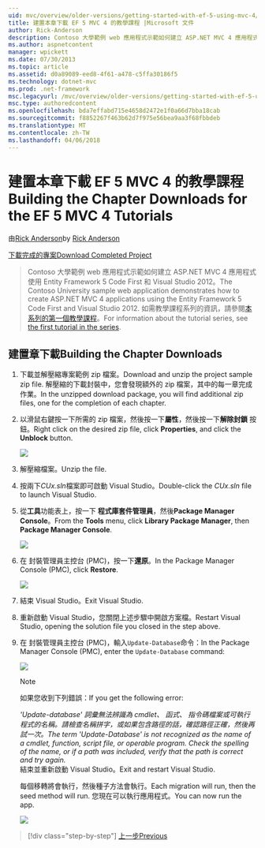 ```yaml
---
uid: mvc/overview/older-versions/getting-started-with-ef-5-using-mvc-4/building-the-ef5-mvc4-chapter-downloads
title: 建置本章下載 EF 5 MVC 4 的教學課程 |Microsoft 文件
author: Rick-Anderson
description: Contoso 大學範例 web 應用程式示範如何建立 ASP.NET MVC 4 應用程式使用 Entity Framework 5 Code First 和 Visual Studio...
ms.author: aspnetcontent
manager: wpickett
ms.date: 07/30/2013
ms.topic: article
ms.assetid: d0a89089-eed8-4f61-a478-c5ffa30186f5
ms.technology: dotnet-mvc
ms.prod: .net-framework
msc.legacyurl: /mvc/overview/older-versions/getting-started-with-ef-5-using-mvc-4/building-the-ef5-mvc4-chapter-downloads
msc.type: authoredcontent
ms.openlocfilehash: bda7effabd715e4658d2472e1f0a66d7bba18cab
ms.sourcegitcommit: f8852267f463b62d7f975e56bea9aa3f68fbbdeb
ms.translationtype: MT
ms.contentlocale: zh-TW
ms.lasthandoff: 04/06/2018
---
```

<a name="building-the-chapter-downloads-for-the-ef-5-mvc-4-tutorials"></a><span data-ttu-id="00d70-103">建置本章下載 EF 5 MVC 4 的教學課程</span><span class="sxs-lookup"><span data-stu-id="00d70-103">Building the Chapter Downloads for the EF 5 MVC 4 Tutorials</span></span>
====================
<span data-ttu-id="00d70-104">由[Rick Anderson](https://github.com/Rick-Anderson)</span><span class="sxs-lookup"><span data-stu-id="00d70-104">by [Rick Anderson](https://github.com/Rick-Anderson)</span></span>

[<span data-ttu-id="00d70-105">下載完成的專案</span><span class="sxs-lookup"><span data-stu-id="00d70-105">Download Completed Project</span></span>](http://code.msdn.microsoft.com/Getting-Started-with-dd0e2ed8)

> <span data-ttu-id="00d70-106">Contoso 大學範例 web 應用程式示範如何建立 ASP.NET MVC 4 應用程式使用 Entity Framework 5 Code First 和 Visual Studio 2012。</span><span class="sxs-lookup"><span data-stu-id="00d70-106">The Contoso University sample web application demonstrates how to create ASP.NET MVC 4 applications using the Entity Framework 5 Code First and Visual Studio 2012.</span></span> <span data-ttu-id="00d70-107">如需教學課程系列的資訊，請參閱[本系列的第一個教學課程](creating-an-entity-framework-data-model-for-an-asp-net-mvc-application.md)。</span><span class="sxs-lookup"><span data-stu-id="00d70-107">For information about the tutorial series, see [the first tutorial in the series](creating-an-entity-framework-data-model-for-an-asp-net-mvc-application.md).</span></span>


## <a name="building-the-chapter-downloads"></a><span data-ttu-id="00d70-108">建置章下載</span><span class="sxs-lookup"><span data-stu-id="00d70-108">Building the Chapter Downloads</span></span>

1. <span data-ttu-id="00d70-109">下載並解壓縮專案範例 zip 檔案。</span><span class="sxs-lookup"><span data-stu-id="00d70-109">Download and unzip the  project sample zip file.</span></span> <span data-ttu-id="00d70-110">解壓縮的下載封裝中，您會發現額外的 zip 檔案，其中的每一章完成作業。</span><span class="sxs-lookup"><span data-stu-id="00d70-110">In the unzipped download package, you will find additional zip files, one for the completion of each chapter.</span></span>
2. <span data-ttu-id="00d70-111">以滑鼠右鍵按一下所需的 zip 檔案，然後按一下**屬性**，然後按一下**解除封鎖** 按鈕。</span><span class="sxs-lookup"><span data-stu-id="00d70-111">Right click on the desired zip file, click **Properties**, and click the **Unblock** button.</span></span>  
  
    ![](building-the-ef5-mvc4-chapter-downloads/_static/image1.png)
3. <span data-ttu-id="00d70-112">解壓縮檔案。</span><span class="sxs-lookup"><span data-stu-id="00d70-112">Unzip the file.</span></span>
4. <span data-ttu-id="00d70-113">按兩下*CUx.sln*檔案即可啟動 Visual Studio。</span><span class="sxs-lookup"><span data-stu-id="00d70-113">Double-click the *CUx.sln* file to launch Visual Studio.</span></span>
5. <span data-ttu-id="00d70-114">從**工具**功能表上，按一下 **程式庫套件管理員**，然後**Package Manager Console**。</span><span class="sxs-lookup"><span data-stu-id="00d70-114">From the **Tools** menu, click **Library Package Manager**, then **Package Manager Console**.</span></span>  
  
    ![](building-the-ef5-mvc4-chapter-downloads/_static/image2.png)
6. <span data-ttu-id="00d70-115">在 封裝管理員主控台 (PMC)，按一下**還原**。</span><span class="sxs-lookup"><span data-stu-id="00d70-115">In the Package Manager Console (PMC), click **Restore**.</span></span>  
  
    ![](building-the-ef5-mvc4-chapter-downloads/_static/image3.png)
7. <span data-ttu-id="00d70-116">結束 Visual Studio。</span><span class="sxs-lookup"><span data-stu-id="00d70-116">Exit Visual Studio.</span></span>
8. <span data-ttu-id="00d70-117">重新啟動 Visual Studio，您關閉上述步驟中開啟方案檔。</span><span class="sxs-lookup"><span data-stu-id="00d70-117">Restart Visual Studio, opening the solution file you closed in the step above.</span></span>
9. <span data-ttu-id="00d70-118">在 封裝管理員主控台 (PMC)，輸入`Update-Database`命令：</span><span class="sxs-lookup"><span data-stu-id="00d70-118">In the Package Manager Console (PMC), enter the `Update-Database` command:</span></span>  
  
    ![](building-the-ef5-mvc4-chapter-downloads/_static/image4.png)  

    > [!NOTE]
    > <span data-ttu-id="00d70-119">如果您收到下列錯誤：</span><span class="sxs-lookup"><span data-stu-id="00d70-119">If you get the following error:</span></span>  
    >   
    >  <span data-ttu-id="00d70-120">*'Update-database' 詞彙無法辨識為 cmdlet、 函式、 指令碼檔案或可執行程式的名稱。請檢查名稱拼字，或如果包含路徑的話，確認路徑正確，然後再試一次。*</span><span class="sxs-lookup"><span data-stu-id="00d70-120">*The term 'Update-Database' is not recognized as the name of a cmdlet, function, script file, or operable program. Check the spelling of the name, or if a path was included, verify that the path is correct and try again.*</span></span>  
    > <span data-ttu-id="00d70-121">結束並重新啟動 Visual Studio。</span><span class="sxs-lookup"><span data-stu-id="00d70-121">Exit and restart Visual Studio.</span></span>

    <span data-ttu-id="00d70-122">每個移轉將會執行，然後種子方法會執行。</span><span class="sxs-lookup"><span data-stu-id="00d70-122">Each migration will run, then the seed method will run.</span></span> <span data-ttu-id="00d70-123">您現在可以執行應用程式。</span><span class="sxs-lookup"><span data-stu-id="00d70-123">You can now run the app.</span></span>

    ![](building-the-ef5-mvc4-chapter-downloads/_static/image5.png)

> [!div class="step-by-step"]
> [<span data-ttu-id="00d70-124">上一步</span><span class="sxs-lookup"><span data-stu-id="00d70-124">Previous</span></span>](advanced-entity-framework-scenarios-for-an-mvc-web-application.md)
